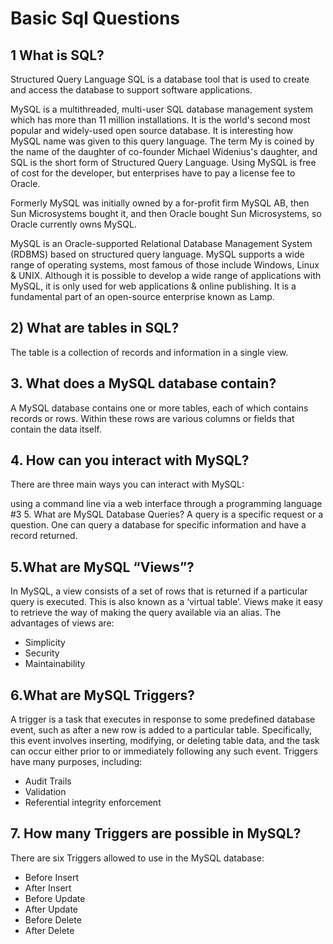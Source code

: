 # Basic Sql Questions

## 1 What is SQL?

 Structured Query Language SQL is a database tool that is used to create and access the database to support software applications.
 
MySQL is a multithreaded, multi-user SQL database management system which has more than 11 million installations. It is the world's second most popular and widely-used open source database. It is interesting how MySQL name was given to this query language. The term My is coined by the name of the daughter of co-founder Michael Widenius's daughter, and SQL is the short form of Structured Query Language. Using MySQL is free of cost for the developer, but enterprises have to pay a license fee to Oracle.

Formerly MySQL was initially owned by a for-profit firm MySQL AB, then Sun Microsystems bought it, and then Oracle bought Sun Microsystems, so Oracle currently owns MySQL.

MySQL is an Oracle-supported Relational Database Management System (RDBMS) based on structured query language. MySQL supports a wide range of operating systems, most famous of those include Windows, Linux & UNIX. Although it is possible to develop a wide range of applications with MySQL, it is only used for web applications & online publishing. It is a fundamental part of an open-source enterprise known as Lamp.



## 2) What are tables in SQL?

The table is a collection of records and information in a single view.


## 3. What does a MySQL database contain?
A MySQL database contains one or more tables, each of which contains records or rows. Within these rows are various columns or fields that contain the data itself.

## 4. How can you interact with MySQL?
There are three main ways you can interact with MySQL: 

using a command line
via a web interface
through a programming language
#3 5. What are MySQL Database Queries?
A query is a specific request or a question. One can query a database for specific information and have a record returned.

## 5.What are MySQL “Views”?
In MySQL, a view consists of a set of rows that is returned if a particular query is executed. This is also known as a ‘virtual table’. Views make it easy to retrieve the way of making the query available via an alias. 
The advantages of views are:

- Simplicity
- Security
- Maintainability

## 6.What are MySQL Triggers?
A trigger is a task that executes in response to some predefined database event, such as after a new row is added to a particular table. Specifically, this event involves inserting, modifying, or deleting table data, and the task can occur either prior to or immediately following any such event. 
Triggers have many purposes, including:

- Audit Trails
- Validation
- Referential integrity enforcement
 ## 7. How many Triggers are possible in MySQL?
 There are six Triggers allowed to use in the MySQL database:

- Before Insert
- After Insert
- Before Update
- After Update
- Before Delete
- After Delete


